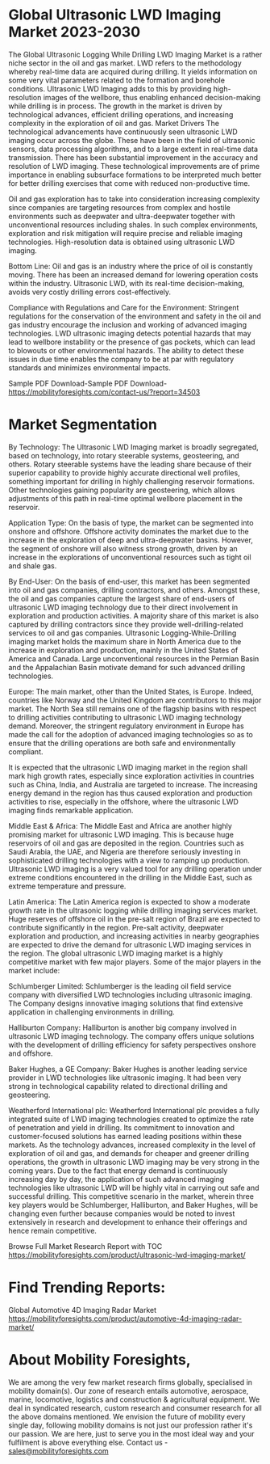 # Global Ultrasonic LWD Imaging Market 2023-2030
The Global Ultrasonic Logging While Drilling LWD Imaging Market is a rather niche sector in the oil and gas market. LWD refers to the methodology whereby real-time data are acquired during drilling. It yields information on some very vital parameters related to the formation and borehole conditions. Ultrasonic LWD Imaging adds to this by providing high-resolution images of the wellbore, thus enabling enhanced decision-making while drilling is in process. The growth in the market is driven by technological advances, efficient drilling operations, and increasing complexity in the exploration of oil and gas. Market Drivers
The technological advancements have continuously seen ultrasonic LWD imaging occur across the globe. These have been in the field of ultrasonic sensors, data processing algorithms, and to a large extent in real-time data transmission. There has been substantial improvement in the accuracy and resolution of LWD imaging. These technological improvements are of prime importance in enabling subsurface formations to be interpreted much better for better drilling exercises that come with reduced non-productive time.

Oil and gas exploration has to take into consideration increasing complexity since companies are targeting resources from complex and hostile environments such as deepwater and ultra-deepwater together with unconventional resources including shales. In such complex environments, exploration and risk mitigation will require precise and reliable imaging technologies. High-resolution data is obtained using ultrasonic LWD imaging.

Bottom Line: Oil and gas is an industry where the price of oil is constantly moving. There has been an increased demand for lowering operation costs within the industry. Ultrasonic LWD, with its real-time decision-making, avoids very costly drilling errors cost-effectively.

Compliance with Regulations and Care for the Environment: Stringent regulations for the conservation of the environment and safety in the oil and gas industry encourage the inclusion and working of advanced imaging technologies. LWD ultrasonic imaging detects potential hazards that may lead to wellbore instability or the presence of gas pockets, which can lead to blowouts or other environmental hazards. The ability to detect these issues in due time enables the company to be at par with regulatory standards and minimizes environmental impacts.

Sample PDF Download-Sample PDF Download- https://mobilityforesights.com/contact-us/?report=34503



# Market Segmentation
By Technology: The Ultrasonic LWD Imaging market is broadly segregated, based on technology, into rotary steerable systems, geosteering, and others. Rotary steerable systems have the leading share because of their superior capability to provide highly accurate directional well profiles, something important for drilling in highly challenging reservoir formations. Other technologies gaining popularity are geosteering, which allows adjustments of this path in real-time optimal wellbore placement in the reservoir.

Application Type: On the basis of type, the market can be segmented into onshore and offshore. Offshore activity dominates the market due to the increase in the exploration of deep and ultra-deepwater basins. However, the segment of onshore will also witness strong growth, driven by an increase in the explorations of unconventional resources such as tight oil and shale gas.

By End-User: On the basis of end-user, this market has been segmented into oil and gas companies, drilling contractors, and others. Amongst these, the oil and gas companies capture the largest share of end-users of ultrasonic LWD imaging technology due to their direct involvement in exploration and production activities. A majority share of this market is also captured by drilling contractors since they provide well-drilling-related services to oil and gas companies.
Ultrasonic Logging-While-Drilling imaging market holds the maximum share in North America due to the increase in exploration and production, mainly in the United States of America and Canada. Large unconventional resources in the Permian Basin and the Appalachian Basin motivate demand for such advanced drilling technologies.

Europe: The main market, other than the United States, is Europe. Indeed, countries like Norway and the United Kingdom are contributors to this major market. The North Sea still remains one of the flagship basins with respect to drilling activities contributing to ultrasonic LWD imaging technology demand. Moreover, the stringent regulatory environment in Europe has made the call for the adoption of advanced imaging technologies so as to ensure that the drilling operations are both safe and environmentally compliant.

It is expected that the ultrasonic LWD imaging market in the region shall mark high growth rates, especially since exploration activities in countries such as China, India, and Australia are targeted to increase. The increasing energy demand in the region has thus caused exploration and production activities to rise, especially in the offshore, where the ultrasonic LWD imaging finds remarkable application.

Middle East & Africa: The Middle East and Africa are another highly promising market for ultrasonic LWD imaging. This is because huge reservoirs of oil and gas are deposited in the region. Countries such as Saudi Arabia, the UAE, and Nigeria are therefore seriously investing in sophisticated drilling technologies with a view to ramping up production. Ultrasonic LWD imaging is a very valued tool for any drilling operation under extreme conditions encountered in the drilling in the Middle East, such as extreme temperature and pressure.

Latin America: The Latin America region is expected to show a moderate growth rate in the ultrasonic logging while drilling imaging services market. Huge reserves of offshore oil in the pre-salt region of Brazil are expected to contribute significantly in the region. Pre-salt activity, deepwater exploration and production, and increasing activities in nearby geographies are expected to drive the demand for ultrasonic LWD imaging services in the region.
The global ultrasonic LWD imaging market is a highly competitive market with few major players. Some of the major players in the market include:

Schlumberger Limited: Schlumberger is the leading oil field service company with diversified LWD technologies including ultrasonic imaging. The Company designs innovative imaging solutions that find extensive application in challenging environments in drilling.

Halliburton Company: Halliburton is another big company involved in ultrasonic LWD imaging technology. The company offers unique solutions with the development of drilling efficiency for safety perspectives onshore and offshore.

Baker Hughes, a GE Company: Baker Hughes is another leading service provider in LWD technologies like ultrasonic imaging. It had been very strong in technological capability related to directional drilling and geosteering.

Weatherford International plc: Weatherford International plc provides a fully integrated suite of LWD imaging technologies created to optimize the rate of penetration and yield in drilling. Its commitment to innovation and customer-focused solutions has earned leading positions within these markets.
As the technology advances, increased complexity in the level of exploration of oil and gas, and demands for cheaper and greener drilling operations, the growth in ultrasonic LWD imaging may be very strong in the coming years. Due to the fact that energy demand is continuously increasing day by day, the application of such advanced imaging technologies like ultrasonic LWD will be highly vital in carrying out safe and successful drilling. This competitive scenario in the market, wherein three key players would be Schlumberger, Halliburton, and Baker Hughes, will be changing even further because companies would be noted to invest extensively in research and development to enhance their offerings and hence remain competitive.




Browse Full Market Research Report with TOC
https://mobilityforesights.com/product/ultrasonic-lwd-imaging-market/


# Find Trending Reports:
Global Automotive 4D Imaging Radar Market https://mobilityforesights.com/product/automotive-4d-imaging-radar-market/



# About Mobility Foresights,
We are among the very few market research firms globally, specialised in mobility domain(s). Our zone of research entails automotive, aerospace, marine, locomotive, logistics and construction & agricultural equipment. We deal in syndicated research, custom research and consumer research for all the above domains mentioned.
We envision the future of mobility every single day, following mobility domains is not just our profession rather it's our passion. We are here, just to serve you in the most ideal way and your fulfilment is above everything else. Contact us -  sales@mobilityforesights.com 




